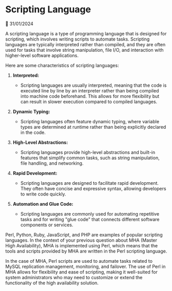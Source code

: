 # Scripting Language

📅 31/01/2024

A scripting language is a type of programming language that is designed for scripting, which involves writing scripts to automate tasks. Scripting languages are typically interpreted rather than compiled, and they are often used for tasks that involve string manipulation, file I/O, and interaction with higher-level software applications.

Here are some characteristics of scripting languages:

1. **Interpreted:**
   - Scripting languages are usually interpreted, meaning that the code is executed line by line by an interpreter rather than being compiled into machine code beforehand. This allows for more flexibility but can result in slower execution compared to compiled languages.

2. **Dynamic Typing:**
   - Scripting languages often feature dynamic typing, where variable types are determined at runtime rather than being explicitly declared in the code.

3. **High-Level Abstractions:**
   - Scripting languages provide high-level abstractions and built-in features that simplify common tasks, such as string manipulation, file handling, and networking.

4. **Rapid Development:**
   - Scripting languages are designed to facilitate rapid development. They often have concise and expressive syntax, allowing developers to write code quickly.

5. **Automation and Glue Code:**
   - Scripting languages are commonly used for automating repetitive tasks and for writing "glue code" that connects different software components or services.

Perl, Python, Ruby, JavaScript, and PHP are examples of popular scripting languages. In the context of your previous question about MHA (Master High Availability), MHA is implemented using Perl, which means that the tools and scripts provided by MHA are written in the Perl scripting language.

In the case of MHA, Perl scripts are used to automate tasks related to MySQL replication management, monitoring, and failover. The use of Perl in MHA allows for flexibility and ease of scripting, making it well-suited for system administrators who may need to customize or extend the functionality of the high availability solution.